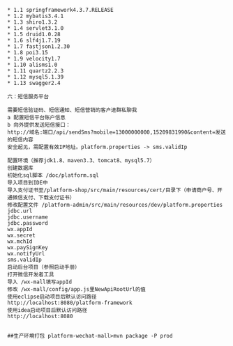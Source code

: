     * 1.1 springframework4.3.7.RELEASE
    * 1.2 mybatis3.4.1
    * 1.3 shiro1.3.2
    * 1.4 servlet3.1.0
    * 1.5 druid1.0.28
    * 1.6 slf4j1.7.19
    * 1.7 fastjson1.2.30
    * 1.8 poi3.15
    * 1.9 velocity1.7
    * 1.10 alisms1.0
    * 1.11 quartz2.2.3
    * 1.12 mysql5.1.39
    * 1.13 swagger2.4
    
    六：短信服务平台
    
    需要短信验证码、短信通知、短信营销的客户进群私聊我
    a 配置短信平台账户信息
    b 向外提供发送短信接口：
    http://域名:端口/api/sendSms?mobile=13000000000,15209831990&content=发送的短信内容  
    安全起见，需配置有效IP地址。platform.properties -> sms.validIp
    
    配置环境（推荐jdk1.8、maven3.3、tomcat8、mysql5.7）
    创建数据库
    初始化sql脚本 /doc/platform.sql
    导入项目到IDE中
    导入支付证书至/platform-shop/src/main/resources/cert/目录下（申请商户号、开通微信支付、下载支付证书）
    修改配置文件 /platform-admin/src/main/resources/dev/platform.properties
    jdbc.url
    jdbc.username
    jdbc.password
    wx.appId
    wx.secret
    wx.mchId
    wx.paySignKey
    wx.notifyUrl
    sms.validIp
    启动后台项目（参照启动手册）
    打开微信开发者工具
    导入 /wx-mall填写appId
    修改 /wx-mall/config/app.js里NewApiRootUrl的值
    使用eclipse启动项目后默认访问路径
    http://localhost:8080/platform-framework
    使用idea启动项目后默认访问路径
    http://localhost:8080
   
   
    ##生产环境打包 platform-wechat-mall>mvn package -P prod